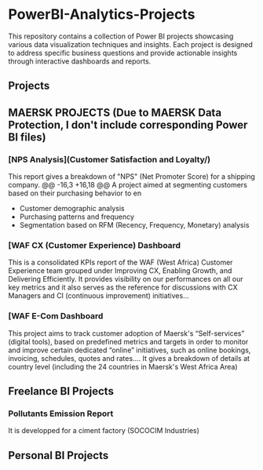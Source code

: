 # PowerBI-Analytics-Projects

This repository contains a collection of Power BI projects showcasing various data visualization techniques and insights. 
Each project is designed to address specific business questions and provide actionable insights through interactive dashboards and reports.

## Projects
## MAERSK PROJECTS (Due to MAERSK Data Protection, I don't include corresponding Power BI files)

### [NPS Analysis](Customer Satisfaction and Loyalty/)
This report gives a breakdown of "NPS" (Net Promoter Score) for a shipping company. 
@@ -16,3 +16,18 @@ A project aimed at segmenting customers based on their purchasing behavior to en
- Customer demographic analysis
- Purchasing patterns and frequency
- Segmentation based on RFM (Recency, Frequency, Monetary) analysis

### [WAF CX (Customer Experience) Dashboard
This is a consolidated KPIs report of the WAF (West Africa) Customer Experience team grouped under Improving CX, Enabling Growth, and Delivering Efficiently. 
It provides visibility on our performances on all our key metrics and it also serves as the reference for discussions with CX Managers and CI (continuous improvement) initiatives...

### [WAF E-Com Dashboard
This project aims to track customer adoption of Maersk's “Self-services” (digital tools), based on predefined metrics and targets in order to monitor and improve certain dedicated “online” initiatives, such as online bookings, invoicing, schedules, quotes and rates....
It gives a breakdown of details at country level (including the 24 countries in Maersk's West Africa Area)

## Freelance BI Projects
### Pollutants Emission Report 
It is developped for a ciment factory (SOCOCIM Industries)

## Personal BI Projects

